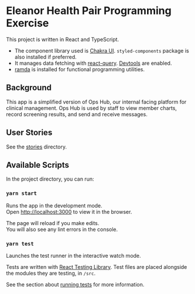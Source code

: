 # Eleanor Health Pair Programming Exercise

This project is written in React and TypeScript.

- The component library used is [Chakra UI](https://chakra-ui.com/docs/getting-started). `styled-components` package is also installed if preferred.
- It manages data fetching with [react-query](https://react-query.tanstack.com/docs/overview). [Devtools](https://react-query.tanstack.com/docs/devtools) are enabled.
- [ramda](https://ramdajs.com/docs/#) is installed for functional programming utilities.

## Background

This app is a simplified version of Ops Hub, our internal facing platform for clinical management. Ops Hub is used by staff to view member charts, record screening results, and send and receive messages.

## User Stories

See the [stories](./stories) directory.

## Available Scripts

In the project directory, you can run:

### `yarn start`

Runs the app in the development mode.<br />
Open [http://localhost:3000](http://localhost:3000) to view it in the browser.

The page will reload if you make edits.<br />
You will also see any lint errors in the console.

### `yarn test`

Launches the test runner in the interactive watch mode.

Tests are written with [React Testing Library](https://testing-library.com/docs/react-testing-library/intro). Test files are placed alongside the modules they are testing, in `/src`.

See the section about [running tests](https://facebook.github.io/create-react-app/docs/running-tests) for more information.
